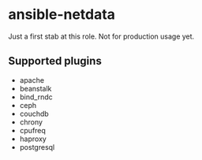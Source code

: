 # ansible-netdata
Just a first stab at this role. Not for production usage yet.

## Supported plugins
* apache
* beanstalk
* bind_rndc
* ceph
* couchdb
* chrony
* cpufreq
* haproxy
* postgresql
